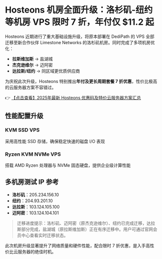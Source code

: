 # Hosteons 机房全面升级：洛杉矶-纽约等机房 VPS 限时 7 折，年付仅 $11.2 起

Hosteons 近期进行了重大基础设施升级，将原本部署在 DediPath 的 VPS 全部迁移至新合作伙伴 Limestone Networks 的洛杉矶机房。同时完成了多项机房优化：

- **拉斯维加斯** → 盐湖城
- **杰克逊维尔** → 迈阿密
- **达拉斯/纽约** → 同区域更优质供应商

为庆祝此次升级，Hosteons 特别推出**年付及更长周期套餐 7 折优惠**，性价比极高的云服务器方案不容错过。

👉 [【点击查看】2025年最新 Hosteons 优惠码及特价云服务器方案汇总](https://bit.ly/hosteons)

## 性能配置升级

### KVM SSD VPS
采用高性能 SSD 存储，确保稳定快速的磁盘 I/O 表现

### Ryzen KVM NVMe VPS
搭载 AMD Ryzen 处理器与 NVMe 固态硬盘，提供企业级计算性能

## 多机房测试 IP 参考

- **洛杉矶**：205.234.156.10
- **纽约**：204.93.201.10  
- **达拉斯**：103.124.105.100
- **迈阿密**：103.124.104.101

> 迁移进度提示：洛杉矶、迈阿密（原杰克逊维尔）、纽约已完成迁移，达拉斯部分完成，盐湖城（原拉斯维加斯）正在有序迁移中。用户可通过官网会员中心查看实时迁移状态。

此次机房升级显著提升了网络质量和硬件性能，配合限时 7 折优惠，是入手高性价比云服务器的绝佳时机。